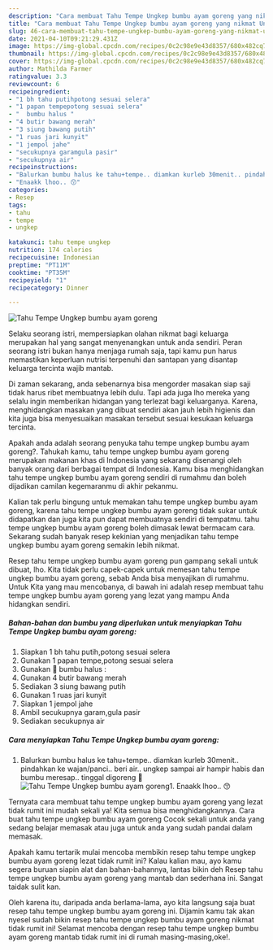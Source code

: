 ```yaml
---
description: "Cara membuat Tahu Tempe Ungkep bumbu ayam goreng yang nikmat Untuk Jualan"
title: "Cara membuat Tahu Tempe Ungkep bumbu ayam goreng yang nikmat Untuk Jualan"
slug: 46-cara-membuat-tahu-tempe-ungkep-bumbu-ayam-goreng-yang-nikmat-untuk-jualan
date: 2021-04-10T09:21:29.431Z
image: https://img-global.cpcdn.com/recipes/0c2c98e9e43d8357/680x482cq70/tahu-tempe-ungkep-bumbu-ayam-goreng-foto-resep-utama.jpg
thumbnail: https://img-global.cpcdn.com/recipes/0c2c98e9e43d8357/680x482cq70/tahu-tempe-ungkep-bumbu-ayam-goreng-foto-resep-utama.jpg
cover: https://img-global.cpcdn.com/recipes/0c2c98e9e43d8357/680x482cq70/tahu-tempe-ungkep-bumbu-ayam-goreng-foto-resep-utama.jpg
author: Mathilda Farmer
ratingvalue: 3.3
reviewcount: 6
recipeingredient:
- "1 bh tahu putihpotong sesuai selera"
- "1 papan tempepotong sesuai selera"
- "  bumbu halus "
- "4 butir bawang merah"
- "3 siung bawang putih"
- "1 ruas jari kunyit"
- "1 jempol jahe"
- "secukupnya garamgula pasir"
- "secukupnya air"
recipeinstructions:
- "Balurkan bumbu halus ke tahu+tempe.. diamkan kurleb 30menit.. pindahkan ke wajan/panci.. beri air.. ungkep sampai air hampir habis dan bumbu meresap.. tinggal digoreng 🤗"
- "Enaakk lhoo.. 😙"
categories:
- Resep
tags:
- tahu
- tempe
- ungkep

katakunci: tahu tempe ungkep 
nutrition: 174 calories
recipecuisine: Indonesian
preptime: "PT11M"
cooktime: "PT35M"
recipeyield: "1"
recipecategory: Dinner

---
```



![Tahu Tempe Ungkep bumbu ayam goreng](https://img-global.cpcdn.com/recipes/0c2c98e9e43d8357/680x482cq70/tahu-tempe-ungkep-bumbu-ayam-goreng-foto-resep-utama.jpg)

Selaku seorang istri, mempersiapkan olahan nikmat bagi keluarga merupakan hal yang sangat menyenangkan untuk anda sendiri. Peran seorang istri bukan hanya menjaga rumah saja, tapi kamu pun harus memastikan keperluan nutrisi terpenuhi dan santapan yang disantap keluarga tercinta wajib mantab.

Di zaman  sekarang, anda sebenarnya bisa mengorder masakan siap saji tidak harus ribet membuatnya lebih dulu. Tapi ada juga lho mereka yang selalu ingin memberikan hidangan yang terlezat bagi keluarganya. Karena, menghidangkan masakan yang dibuat sendiri akan jauh lebih higienis dan kita juga bisa menyesuaikan masakan tersebut sesuai kesukaan keluarga tercinta. 



Apakah anda adalah seorang penyuka tahu tempe ungkep bumbu ayam goreng?. Tahukah kamu, tahu tempe ungkep bumbu ayam goreng merupakan makanan khas di Indonesia yang sekarang disenangi oleh banyak orang dari berbagai tempat di Indonesia. Kamu bisa menghidangkan tahu tempe ungkep bumbu ayam goreng sendiri di rumahmu dan boleh dijadikan camilan kegemaranmu di akhir pekanmu.

Kalian tak perlu bingung untuk memakan tahu tempe ungkep bumbu ayam goreng, karena tahu tempe ungkep bumbu ayam goreng tidak sukar untuk didapatkan dan juga kita pun dapat membuatnya sendiri di tempatmu. tahu tempe ungkep bumbu ayam goreng boleh dimasak lewat bermacam cara. Sekarang sudah banyak resep kekinian yang menjadikan tahu tempe ungkep bumbu ayam goreng semakin lebih nikmat.

Resep tahu tempe ungkep bumbu ayam goreng pun gampang sekali untuk dibuat, lho. Kita tidak perlu capek-capek untuk memesan tahu tempe ungkep bumbu ayam goreng, sebab Anda bisa menyajikan di rumahmu. Untuk Kita yang mau mencobanya, di bawah ini adalah resep membuat tahu tempe ungkep bumbu ayam goreng yang lezat yang mampu Anda hidangkan sendiri.

<!--inarticleads1-->

##### Bahan-bahan dan bumbu yang diperlukan untuk menyiapkan Tahu Tempe Ungkep bumbu ayam goreng:

1. Siapkan 1 bh tahu putih,potong sesuai selera
1. Gunakan 1 papan tempe,potong sesuai selera
1. Gunakan  🐾 bumbu halus :
1. Gunakan 4 butir bawang merah
1. Sediakan 3 siung bawang putih
1. Gunakan 1 ruas jari kunyit
1. Siapkan 1 jempol jahe
1. Ambil secukupnya garam,gula pasir
1. Sediakan secukupnya air




<!--inarticleads2-->

##### Cara menyiapkan Tahu Tempe Ungkep bumbu ayam goreng:

1. Balurkan bumbu halus ke tahu+tempe.. diamkan kurleb 30menit.. pindahkan ke wajan/panci.. beri air.. ungkep sampai air hampir habis dan bumbu meresap.. tinggal digoreng 🤗
<img src="https://img-global.cpcdn.com/steps/4fcc5b60bcdd4802/160x128cq70/tahu-tempe-ungkep-bumbu-ayam-goreng-langkah-memasak-1-foto.jpg" alt="Tahu Tempe Ungkep bumbu ayam goreng">1. Enaakk lhoo.. 😙




Ternyata cara membuat tahu tempe ungkep bumbu ayam goreng yang lezat tidak rumit ini mudah sekali ya! Kita semua bisa menghidangkannya. Cara buat tahu tempe ungkep bumbu ayam goreng Cocok sekali untuk anda yang sedang belajar memasak atau juga untuk anda yang sudah pandai dalam memasak.

Apakah kamu tertarik mulai mencoba membikin resep tahu tempe ungkep bumbu ayam goreng lezat tidak rumit ini? Kalau kalian mau, ayo kamu segera buruan siapin alat dan bahan-bahannya, lantas bikin deh Resep tahu tempe ungkep bumbu ayam goreng yang mantab dan sederhana ini. Sangat taidak sulit kan. 

Oleh karena itu, daripada anda berlama-lama, ayo kita langsung saja buat resep tahu tempe ungkep bumbu ayam goreng ini. Dijamin kamu tak akan nyesel sudah bikin resep tahu tempe ungkep bumbu ayam goreng nikmat tidak rumit ini! Selamat mencoba dengan resep tahu tempe ungkep bumbu ayam goreng mantab tidak rumit ini di rumah masing-masing,oke!.

